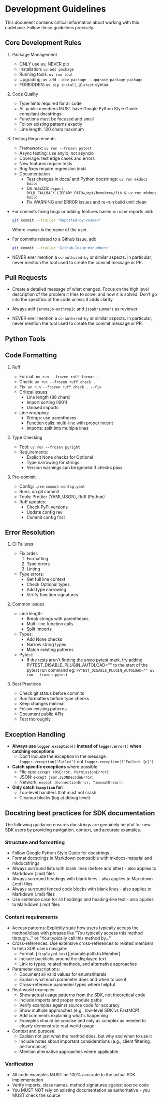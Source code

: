 # Development Guidelines

This document contains critical information about working with this codebase. Follow these guidelines precisely.

## Core Development Rules

1. Package Management
   - ONLY use uv, NEVER pip
   - Installation: `uv add package`
   - Running tools: `uv run tool`
   - Upgrading: `uv add --dev package --upgrade-package package`
   - FORBIDDEN: `uv pip install`, `@latest` syntax

2. Code Quality
   - Type hints required for all code
   - All public members MUST have Google Python Style Guide-compliant docstrings
   - Functions must be focused and small
   - Follow existing patterns exactly
   - Line length: 120 chars maximum

3. Testing Requirements
   - Framework: `uv run --frozen pytest`
   - Async testing: use anyio, not asyncio
   - Coverage: test edge cases and errors
   - New features require tests
   - Bug fixes require regression tests
   - Documentation
     - Test changes in docs/ and Python docstrings: `uv run mkdocs build`
     - On macOS: `export DYLD_FALLBACK_LIBRARY_PATH=/opt/homebrew/lib & uv run mkdocs build`
     - Fix WARNING and ERROR issues and re-run build until clean

- For commits fixing bugs or adding features based on user reports add:

  ```bash
  git commit --trailer "Reported-by:<name>"
  ```

  Where `<name>` is the name of the user.

- For commits related to a Github issue, add

  ```bash
  git commit --trailer "Github-Issue:#<number>"
  ```

- NEVER ever mention a `co-authored-by` or similar aspects. In particular, never
  mention the tool used to create the commit message or PR.

## Pull Requests

- Create a detailed message of what changed. Focus on the high level description of
  the problem it tries to solve, and how it is solved. Don't go into the specifics of the
  code unless it adds clarity.

- Always add `jerome3o-anthropic` and `jspahrsummers` as reviewer.

- NEVER ever mention a `co-authored-by` or similar aspects. In particular, never
  mention the tool used to create the commit message or PR.

## Python Tools

## Code Formatting

1. Ruff
   - Format: `uv run --frozen ruff format .`
   - Check: `uv run --frozen ruff check .`
   - Fix: `uv run --frozen ruff check . --fix`
   - Critical issues:
     - Line length (88 chars)
     - Import sorting (I001)
     - Unused imports
   - Line wrapping:
     - Strings: use parentheses
     - Function calls: multi-line with proper indent
     - Imports: split into multiple lines

2. Type Checking
   - Tool: `uv run --frozen pyright`
   - Requirements:
     - Explicit None checks for Optional
     - Type narrowing for strings
     - Version warnings can be ignored if checks pass

3. Pre-commit
   - Config: `.pre-commit-config.yaml`
   - Runs: on git commit
   - Tools: Prettier (YAML/JSON), Ruff (Python)
   - Ruff updates:
     - Check PyPI versions
     - Update config rev
     - Commit config first

## Error Resolution

1. CI Failures
   - Fix order:
     1. Formatting
     2. Type errors
     3. Linting
   - Type errors:
     - Get full line context
     - Check Optional types
     - Add type narrowing
     - Verify function signatures

2. Common Issues
   - Line length:
     - Break strings with parentheses
     - Multi-line function calls
     - Split imports
   - Types:
     - Add None checks
     - Narrow string types
     - Match existing patterns
   - Pytest:
     - If the tests aren't finding the anyio pytest mark, try adding PYTEST_DISABLE_PLUGIN_AUTOLOAD=""
       to the start of the pytest run command eg:
       `PYTEST_DISABLE_PLUGIN_AUTOLOAD="" uv run --frozen pytest`

3. Best Practices
   - Check git status before commits
   - Run formatters before type checks
   - Keep changes minimal
   - Follow existing patterns
   - Document public APIs
   - Test thoroughly

## Exception Handling

- **Always use `logger.exception()` instead of `logger.error()` when catching exceptions**
  - Don't include the exception in the message: `logger.exception("Failed")` not `logger.exception(f"Failed: {e}")`
- **Catch specific exceptions** where possible:
  - File ops: `except (OSError, PermissionError):`
  - JSON: `except json.JSONDecodeError:`
  - Network: `except (ConnectionError, TimeoutError):`
- **Only catch `Exception` for**:
  - Top-level handlers that must not crash
  - Cleanup blocks (log at debug level)

## Docstring best practices for SDK documentation

The following guidance ensures docstrings are genuinely helpful for new SDK users by providing navigation, context, and accurate examples.

### Structure and formatting

- Follow Google Python Style Guide for docstrings
- Format docstrings in Markdown compatible with mkdocs-material and mkdocstrings
- Always surround lists with blank lines (before and after) - also applies to Markdown (.md) files
- Always surround headings with blank lines - also applies to Markdown (.md) files
- Always surround fenced code blocks with blank lines - also applies to Markdown (.md) files
- Use sentence case for all headings and heading-like text - also applies to Markdown (.md) files

### Content requirements

- Access patterns: Explicitly state how users typically access the method/class with phrases like "You typically access this
method through..." or "You typically call this method by..."
- Cross-references: Use extensive cross-references to related members to help SDK users navigate:
  - Format: [`displayed_text`][module.path.to.Member]
  - Include backticks around the displayed text
  - Link to types, related methods, and alternative approaches
- Parameter descriptions:
  - Document all valid values for enums/literals
  - Explain what each parameter does and when to use it
  - Cross-reference parameter types where helpful
- Real-world examples:
  - Show actual usage patterns from the SDK, not theoretical code
  - Include imports and proper module paths
  - Verify examples against source code for accuracy
  - Show multiple approaches (e.g., low-level SDK vs FastMCP)
  - Add comments explaining what's happening
  - Examples should be concise and only as complex as needed to clearly demonstrate real-world usage
- Context and purpose:
  - Explain not just what the method does, but why and when to use it
  - Include notes about important considerations (e.g., client filtering, performance)
  - Mention alternative approaches where applicable

### Verification

  - All code examples MUST be 100% accurate to the actual SDK implementation
  - Verify imports, class names, method signatures against source code
  - You MUST NOT rely on existing documentation as authoritative - you MUST check the source
